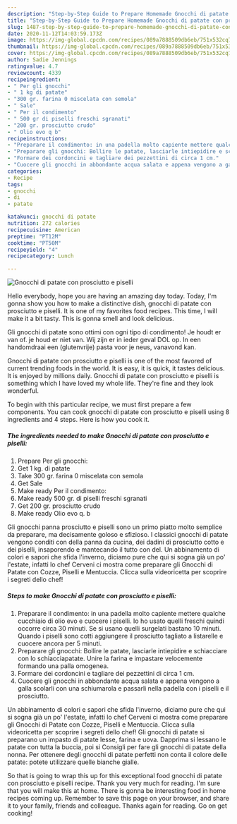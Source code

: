 ```yaml
---
description: "Step-by-Step Guide to Prepare Homemade Gnocchi di patate con prosciutto e piselli"
title: "Step-by-Step Guide to Prepare Homemade Gnocchi di patate con prosciutto e piselli"
slug: 1487-step-by-step-guide-to-prepare-homemade-gnocchi-di-patate-con-prosciutto-e-piselli
date: 2020-11-12T14:03:59.173Z
image: https://img-global.cpcdn.com/recipes/089a7888509db6eb/751x532cq70/gnocchi-di-patate-con-prosciutto-e-piselli-recipe-main-photo.jpg
thumbnail: https://img-global.cpcdn.com/recipes/089a7888509db6eb/751x532cq70/gnocchi-di-patate-con-prosciutto-e-piselli-recipe-main-photo.jpg
cover: https://img-global.cpcdn.com/recipes/089a7888509db6eb/751x532cq70/gnocchi-di-patate-con-prosciutto-e-piselli-recipe-main-photo.jpg
author: Sadie Jennings
ratingvalue: 4.7
reviewcount: 4339
recipeingredient:
- " Per gli gnocchi"
- " 1 kg di patate"
- "300 gr. farina 0 miscelata con semola"
- " Sale"
- " Per il condimento"
- " 500 gr di piselli freschi sgranati"
- "200 gr. prosciutto crudo"
- " Olio evo q b"
recipeinstructions:
- "Preparare il condimento: in una padella molto capiente mettere qualche cucchiaio di olio evo e cuocere i piselli. Io ho usato quelli freschi quindi occorre circa 30 minuti. Se si usano quelli surgelati bastano 10 minuti. Quando i piselli sono cotti aggiungere il prosciutto tagliato a listarelle e cuocere ancora per 5 minuti."
- "Preparare gli gnocchi: Bollire le patate, lasciarle intiepidire e schiacciare con lo schiacciapatate. Unire la farina e impastare velocemente formando una palla omogenea."
- "Formare dei cordoncini e tagliare dei pezzettini di circa 1 cm."
- "Cuocere gli gnocchi in abbondante acqua salata e appena vengono a galla scolarli con una schiumarola e passarli nella padella con i piselli e il prosciutto."
categories:
- Recipe
tags:
- gnocchi
- di
- patate

katakunci: gnocchi di patate 
nutrition: 272 calories
recipecuisine: American
preptime: "PT12M"
cooktime: "PT50M"
recipeyield: "4"
recipecategory: Lunch

---
```



![Gnocchi di patate con prosciutto e piselli](https://img-global.cpcdn.com/recipes/089a7888509db6eb/751x532cq70/gnocchi-di-patate-con-prosciutto-e-piselli-recipe-main-photo.jpg)

Hello everybody, hope you are having an amazing day today. Today, I'm gonna show you how to make a distinctive dish, gnocchi di patate con prosciutto e piselli. It is one of my favorites food recipes. This time, I will make it a bit tasty. This is gonna smell and look delicious.

Gli gnocchi di patate sono ottimi con ogni tipo di condimento! Je houdt er van of. je houd er niet van. Wij zijn er in ieder geval DOL op. In een handomdraai een (glutenvrije) pasta voor je neus, vanavond kan.

Gnocchi di patate con prosciutto e piselli is one of the most favored of current trending foods in the world. It is easy, it is quick, it tastes delicious. It is enjoyed by millions daily. Gnocchi di patate con prosciutto e piselli is something which I have loved my whole life. They're fine and they look wonderful.


To begin with this particular recipe, we must first prepare a few components. You can cook gnocchi di patate con prosciutto e piselli using 8 ingredients and 4 steps. Here is how you cook it.

<!--inarticleads1-->

##### The ingredients needed to make Gnocchi di patate con prosciutto e piselli:

1. Prepare  Per gli gnocchi:
1. Get  1 kg. di patate
1. Take 300 gr. farina 0 miscelata con semola
1. Get  Sale
1. Make ready  Per il condimento:
1. Make ready  500 gr. di piselli freschi sgranati
1. Get 200 gr. prosciutto crudo
1. Make ready  Olio evo q. b


Gli gnocchi panna prosciutto e piselli sono un primo piatto molto semplice da preparare, ma decisamente goloso e sfizioso. I classici gnocchi di patate vengono conditi con della panna da cucina, dei dadini di prosciutto cotto e dei piselli, insaporendo e mantecando il tutto con del. Un abbinamento di colori e sapori che sfida l&#39;inverno, diciamo pure che qui si sogna già un po&#39; l&#39;estate, infatti lo chef Cerveni ci mostra come preparare gli Gnocchi di Patate con Cozze, Piselli e Mentuccia. Clicca sulla videoricetta per scoprire i segreti dello chef! 

<!--inarticleads2-->

##### Steps to make Gnocchi di patate con prosciutto e piselli:

1. Preparare il condimento: in una padella molto capiente mettere qualche cucchiaio di olio evo e cuocere i piselli. Io ho usato quelli freschi quindi occorre circa 30 minuti. Se si usano quelli surgelati bastano 10 minuti. Quando i piselli sono cotti aggiungere il prosciutto tagliato a listarelle e cuocere ancora per 5 minuti.
1. Preparare gli gnocchi: Bollire le patate, lasciarle intiepidire e schiacciare con lo schiacciapatate. Unire la farina e impastare velocemente formando una palla omogenea.
1. Formare dei cordoncini e tagliare dei pezzettini di circa 1 cm.
1. Cuocere gli gnocchi in abbondante acqua salata e appena vengono a galla scolarli con una schiumarola e passarli nella padella con i piselli e il prosciutto.


Un abbinamento di colori e sapori che sfida l&#39;inverno, diciamo pure che qui si sogna già un po&#39; l&#39;estate, infatti lo chef Cerveni ci mostra come preparare gli Gnocchi di Patate con Cozze, Piselli e Mentuccia. Clicca sulla videoricetta per scoprire i segreti dello chef! Gli gnocchi di patate si preparano un impasto di patate lesse, farina e uova. Dapprima si lessano le patate con tutta la buccia, poi si Consigli per fare gli gnocchi di patate della nonna. Per ottenere degli gnocchi di patate perfetti non conta il colore delle patate: potete utilizzare quelle bianche gialle. 

So that is going to wrap this up for this exceptional food gnocchi di patate con prosciutto e piselli recipe. Thank you very much for reading. I'm sure that you will make this at home. There is gonna be interesting food in home recipes coming up. Remember to save this page on your browser, and share it to your family, friends and colleague. Thanks again for reading. Go on get cooking!
